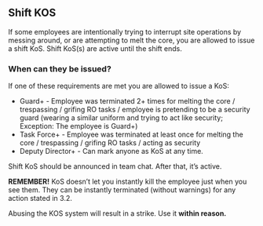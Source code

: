 ## Shift KOS
If some employees are intentionally trying to interrupt site operations by messing around, or are attempting to melt the core, you are allowed to issue a shift KoS. Shift KoS(s) are active until the shift ends.

### When can they be issued?
If one of these requirements are met you are allowed to issue a KoS:
- Guard+ - Employee was terminated 2+ times for melting the core / trespassing / grifing RO tasks / employee is pretending to be a security guard (wearing a similar uniform and trying to act like security; Exception: The employee is Guard+)
- Task Force+ - Employee was terminated at least once for melting the core / trespassing / grifing RO tasks / acting as security
- Deputy Director+ - Can mark anyone as KoS at any time.

Shift KoS should be announced in team chat. After that, it’s active.

**REMEMBER!** KoS doesn’t let you instantly kill the employee just when you see them. They can be instantly terminated (without warnings) for any action stated in 3.2.

Abusing the KOS system will result in a strike. Use it __within reason.__
